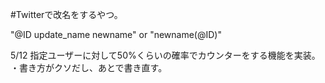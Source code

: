 #Twitterで改名をするやつ。

"@ID update_name newname" or "newname(@ID)"

5/12 指定ユーザーに対して50%くらいの確率でカウンターをする機能を実装。<br>
・書き方がクソだし、あとで書き直す。
